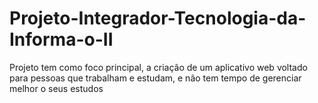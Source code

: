 # Projeto-Integrador-Tecnologia-da-Informa-o-II
Projeto tem como foco principal, a criação de um aplicativo web voltado para pessoas que trabalham e estudam, e não tem tempo de  gerenciar melhor o seus estudos
